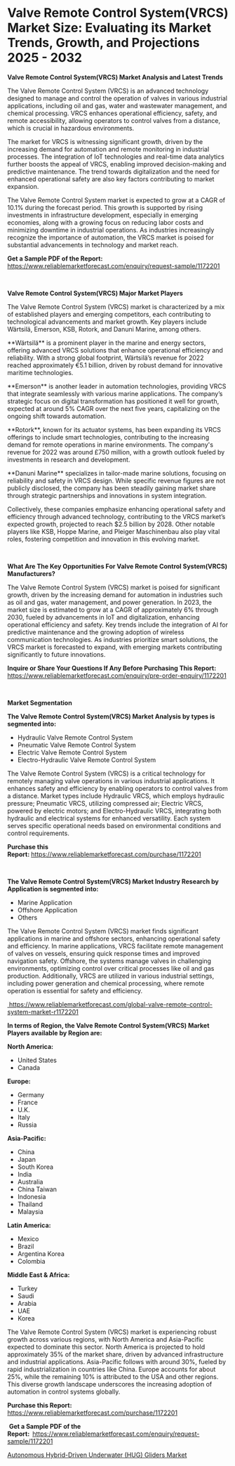 <p><h1>Valve Remote Control System(VRCS) Market Size: Evaluating its Market Trends, Growth, and Projections 2025 - 2032</h1></p><p><strong>Valve Remote Control System(VRCS) Market Analysis and Latest Trends</strong></p>
<p><p>The Valve Remote Control System (VRCS) is an advanced technology designed to manage and control the operation of valves in various industrial applications, including oil and gas, water and wastewater management, and chemical processing. VRCS enhances operational efficiency, safety, and remote accessibility, allowing operators to control valves from a distance, which is crucial in hazardous environments.</p><p>The market for VRCS is witnessing significant growth, driven by the increasing demand for automation and remote monitoring in industrial processes. The integration of IoT technologies and real-time data analytics further boosts the appeal of VRCS, enabling improved decision-making and predictive maintenance. The trend towards digitalization and the need for enhanced operational safety are also key factors contributing to market expansion.</p><p>The Valve Remote Control System market is expected to grow at a CAGR of 10.1% during the forecast period. This growth is supported by rising investments in infrastructure development, especially in emerging economies, along with a growing focus on reducing labor costs and minimizing downtime in industrial operations. As industries increasingly recognize the importance of automation, the VRCS market is poised for substantial advancements in technology and market reach.</p></p>
<p><strong>Get a Sample PDF of the Report:&nbsp;</strong> <a href="https://www.reliablemarketforecast.com/enquiry/request-sample/1172201?utm_campaign=3078&utm_medium=2&utm_source=Github&utm_content=ia&utm_term=11042025&utm_id=valve-remote-control-systemvrcs">https://www.reliablemarketforecast.com/enquiry/request-sample/1172201</a></p>
<p>&nbsp;</p>
<p><strong>Valve Remote Control System(VRCS) Major Market Players</strong></p>
<p><p>The Valve Remote Control System (VRCS) market is characterized by a mix of established players and emerging competitors, each contributing to technological advancements and market growth. Key players include Wärtsilä, Emerson, KSB, Rotork, and Danuni Marine, among others.</p><p>**Wärtsilä** is a prominent player in the marine and energy sectors, offering advanced VRCS solutions that enhance operational efficiency and reliability. With a strong global footprint, Wärtsilä’s revenue for 2022 reached approximately €5.1 billion, driven by robust demand for innovative maritime technologies.</p><p>**Emerson** is another leader in automation technologies, providing VRCS that integrate seamlessly with various marine applications. The company’s strategic focus on digital transformation has positioned it well for growth, expected at around 5% CAGR over the next five years, capitalizing on the ongoing shift towards automation.</p><p>**Rotork**, known for its actuator systems, has been expanding its VRCS offerings to include smart technologies, contributing to the increasing demand for remote operations in marine environments. The company's revenue for 2022 was around £750 million, with a growth outlook fueled by investments in research and development.</p><p>**Danuni Marine** specializes in tailor-made marine solutions, focusing on reliability and safety in VRCS design. While specific revenue figures are not publicly disclosed, the company has been steadily gaining market share through strategic partnerships and innovations in system integration.</p><p>Collectively, these companies emphasize enhancing operational safety and efficiency through advanced technology, contributing to the VRCS market’s expected growth, projected to reach $2.5 billion by 2028. Other notable players like KSB, Hoppe Marine, and Pleiger Maschinenbau also play vital roles, fostering competition and innovation in this evolving market.</p></p>
<p>&nbsp;</p>
<p><strong>What Are The Key Opportunities For Valve Remote Control System(VRCS) Manufacturers?</strong></p>
<p><p>The Valve Remote Control System (VRCS) market is poised for significant growth, driven by the increasing demand for automation in industries such as oil and gas, water management, and power generation. In 2023, the market size is estimated to grow at a CAGR of approximately 6% through 2030, fueled by advancements in IoT and digitalization, enhancing operational efficiency and safety. Key trends include the integration of AI for predictive maintenance and the growing adoption of wireless communication technologies. As industries prioritize smart solutions, the VRCS market is forecasted to expand, with emerging markets contributing significantly to future innovations.</p></p>
<p><strong>Inquire or Share Your Questions If Any Before Purchasing This Report:</strong> <a href="https://www.reliablemarketforecast.com/enquiry/pre-order-enquiry/1172201?utm_campaign=3078&utm_medium=2&utm_source=Github&utm_content=ia&utm_term=11042025&utm_id=valve-remote-control-systemvrcs">https://www.reliablemarketforecast.com/enquiry/pre-order-enquiry/1172201</a></p>
<p>&nbsp;</p>
<p><strong>Market Segmentation</strong></p>
<p><strong>The Valve Remote Control System(VRCS) Market Analysis by types is segmented into:</strong></p>
<p><ul><li>Hydraulic Valve Remote Control System</li><li>Pneumatic Valve Remote Control System</li><li>Electric Valve Remote Control System</li><li>Electro-Hydraulic Valve Remote Control System</li></ul></p>
<p><p>The Valve Remote Control System (VRCS) is a critical technology for remotely managing valve operations in various industrial applications. It enhances safety and efficiency by enabling operators to control valves from a distance. Market types include Hydraulic VRCS, which employs hydraulic pressure; Pneumatic VRCS, utilizing compressed air; Electric VRCS, powered by electric motors; and Electro-Hydraulic VRCS, integrating both hydraulic and electrical systems for enhanced versatility. Each system serves specific operational needs based on environmental conditions and control requirements.</p></p>
<p><strong>Purchase this Report:&nbsp;</strong><a href="https://www.reliablemarketforecast.com/purchase/1172201?utm_campaign=3078&utm_medium=2&utm_source=Github&utm_content=ia&utm_term=11042025&utm_id=valve-remote-control-systemvrcs">https://www.reliablemarketforecast.com/purchase/1172201</a></p>
<p>&nbsp;</p>
<p><strong>The Valve Remote Control System(VRCS) Market Industry Research by Application is segmented into:</strong></p>
<p><ul><li>Marine Application</li><li>Offshore Application</li><li>Others</li></ul></p>
<p><p>The Valve Remote Control System (VRCS) market finds significant applications in marine and offshore sectors, enhancing operational safety and efficiency. In marine applications, VRCS facilitate remote management of valves on vessels, ensuring quick response times and improved navigation safety. Offshore, the systems manage valves in challenging environments, optimizing control over critical processes like oil and gas production. Additionally, VRCS are utilized in various industrial settings, including power generation and chemical processing, where remote operation is essential for safety and efficiency.</p></p>
<p><a href="https://www.reliablemarketforecast.com/global-valve-remote-control-system-market-r1172201?utm_campaign=3078&utm_medium=2&utm_source=Github&utm_content=ia&utm_term=11042025&utm_id=valve-remote-control-systemvrcs">&nbsp;https://www.reliablemarketforecast.com/global-valve-remote-control-system-market-r1172201</a></p>
<p><strong>In terms of Region, the Valve Remote Control System(VRCS) Market Players available by Region are:</strong></p>
<p>
    <p> <strong> North America: </strong>
        <ul>
            <li>United States</li>
            <li>Canada</li>
        </ul>
        </p> 
    <p> <strong> Europe: </strong>
        <ul>
            <li>Germany</li>
            <li>France</li>
            <li>U.K.</li>
            <li>Italy</li>
            <li>Russia</li>
        </ul>
        </p> 
    <p> <strong> Asia-Pacific: </strong>
        <ul>
            <li>China</li>
            <li>Japan</li>
            <li>South Korea</li>
            <li>India</li>
            <li>Australia</li>
            <li>China Taiwan</li>
            <li>Indonesia</li>
            <li>Thailand</li>
            <li>Malaysia</li>
        </ul>
        </p> 
    <p> <strong> Latin America: </strong>
        <ul>
            <li>Mexico</li>
            <li>Brazil</li>
            <li>Argentina Korea</li>
            <li>Colombia</li>
        </ul>
        </p> 
    <p> <strong> Middle East & Africa: </strong>
        <ul>
            <li>Turkey</li>
            <li>Saudi</li>
            <li>Arabia</li>
            <li>UAE</li>
            <li>Korea</li>
        </ul>
    </p>
    </p>
<p><p>The Valve Remote Control System (VRCS) market is experiencing robust growth across various regions, with North America and Asia-Pacific expected to dominate this sector. North America is projected to hold approximately 35% of the market share, driven by advanced infrastructure and industrial applications. Asia-Pacific follows with around 30%, fueled by rapid industrialization in countries like China. Europe accounts for about 25%, while the remaining 10% is attributed to the USA and other regions. This diverse growth landscape underscores the increasing adoption of automation in control systems globally.</p></p>
<p><strong>Purchase this Report: </strong><a href="https://www.reliablemarketforecast.com/purchase/1172201?utm_campaign=3078&utm_medium=2&utm_source=Github&utm_content=ia&utm_term=11042025&utm_id=valve-remote-control-systemvrcs">https://www.reliablemarketforecast.com/purchase/1172201</a></p>
<p>&nbsp;<strong>Get a Sample PDF of the Report:&nbsp;&nbsp;</strong><a href="https://www.reliablemarketforecast.com/enquiry/request-sample/1172201?utm_campaign=3078&utm_medium=2&utm_source=Github&utm_content=ia&utm_term=11042025&utm_id=valve-remote-control-systemvrcs">https://www.reliablemarketforecast.com/enquiry/request-sample/1172201</a></p>
<p><strong></strong></p>
<p><p><a href="https://github.com/vassihucz/Market-Research-Report-List-1/blob/main/autonomous-hybrid-driven-underwater-hug-gliders-market.md?utm_campaign=3078&utm_medium=2&utm_source=Github&utm_content=ia&utm_term=11042025&utm_id=valve-remote-control-systemvrcs">Autonomous Hybrid-Driven Underwater (HUG) Gliders Market</a></p></p>